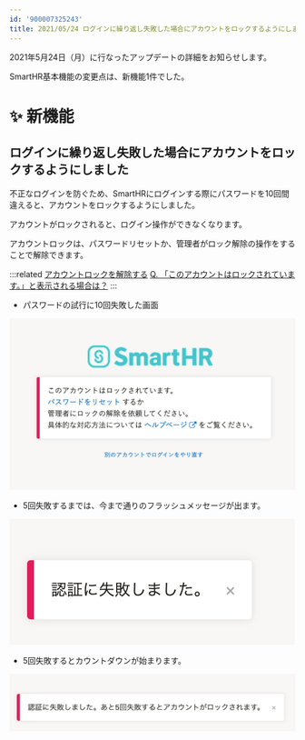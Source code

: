 ```yaml
---
id: '900007325243'
title: 2021/05/24 ログインに繰り返し失敗した場合にアカウントをロックするようにしました
---
```

2021年5月24日（月）に行なったアップデートの詳細をお知らせします。

SmartHR基本機能の変更点は、新機能1件でした。

# ✨ 新機能

## ログインに繰り返し失敗した場合にアカウントをロックするようにしました

不正なログインを防ぐため、SmartHRにログインする際にパスワードを10回間違えると、アカウントをロックするようにしました。

アカウントがロックされると、ログイン操作ができなくなります。

アカウントロックは、パスワードリセットか、管理者がロック解除の操作をすることで解除できます。

:::related
[アカウントロックを解除する](https://knowledge.smarthr.jp/hc/ja/articles/900005926686)
[Q. 「このアカウントはロックされています。」と表示される場合は？](https://knowledge.smarthr.jp/hc/ja/articles/900006890363)
:::

- パスワードの試行に10回失敗した画面

![](./accountlock_admin_01.png)

- 5回失敗するまでは、今まで通りのフラッシュメッセージが出ます。

![](./6114de8e-b73b-4cac-8f09-242f2195eefc-1920x987r-2.png)

- 5回失敗するとカウントダウンが始まります。

![](./2087eba6-4aa8-4ad1-914c-02ebf659ff8f-1920x487r-2.png)
